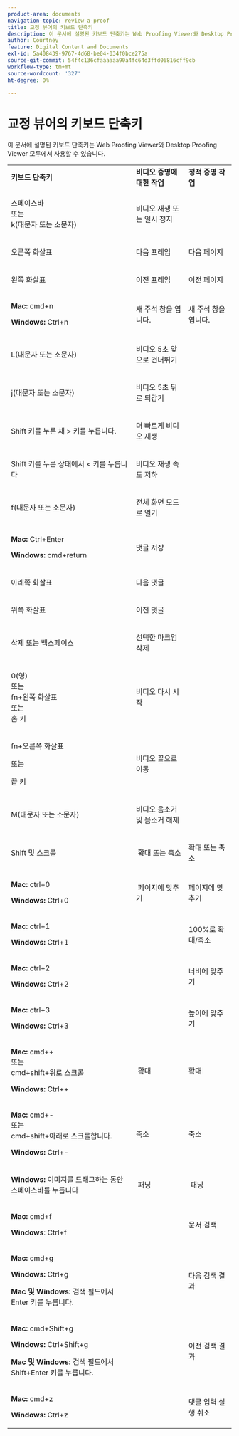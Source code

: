 ```yaml
---
product-area: documents
navigation-topic: review-a-proof
title: 교정 뷰어의 키보드 단축키
description: 이 문서에 설명된 키보드 단축키는 Web Proofing Viewer와 Desktop Proofing Viewer 모두에서 사용할 수 있습니다.
author: Courtney
feature: Digital Content and Documents
exl-id: 5a408439-9767-4d68-be04-034f0bce275a
source-git-commit: 54f4c136cfaaaaaa90a4fc64d3ffd06816cff9cb
workflow-type: tm+mt
source-wordcount: '327'
ht-degree: 0%

---
```


# 교정 뷰어의 키보드 단축키

이 문서에 설명된 키보드 단축키는 Web Proofing Viewer와 Desktop Proofing Viewer 모두에서 사용할 수 있습니다. 

<table style="table-layout:auto"> 
 <col> 
 <col> 
 <col> 
 <tbody> 
  <tr> 
   <td><strong>키보드 단축키</strong> </td> 
   <td><strong>비디오 증명에 대한 작업</strong> </td> 
   <td><strong>정적 증명 작업</strong> </td> 
  </tr> 
  <tr> 
   <td> <p>스페이스바<br>또는<br>k(대문자 또는 소문자)</p> </td> 
   <td> <p>비디오 재생 또는 일시 정지</p> </td> 
   <td> <p> </p> </td> 
  </tr> 
  <tr> 
   <td> <p>오른쪽 화살표</p> </td> 
   <td> <p>다음 프레임</p> </td> 
   <td> <p>다음 페이지</p> </td> 
  </tr> 
  <tr> 
   <td> <p>왼쪽 화살표</p> </td> 
   <td> <p>이전 프레임</p> </td> 
   <td> <p>이전 페이지</p> </td> 
  </tr> 
  <tr> 
   <td> <p><strong>Mac:</strong> cmd+n</p> <p><strong>Windows:</strong> Ctrl+n</p> </td> 
   <td> <p>새 주석 창을 엽니다.</p> </td> 
   <td> <p>새 주석 창을 엽니다.</p> </td> 
  </tr> 
  <tr> 
   <td> <p>L(대문자 또는 소문자)</p> </td> 
   <td> <p>비디오 5초 앞으로 건너뛰기</p> </td> 
   <td> <p> </p> </td> 
  </tr> 
  <tr> 
   <td> <p>j(대문자 또는 소문자)</p> </td> 
   <td> <p>비디오 5초 뒤로 되감기</p> </td> 
   <td> <p> </p> </td> 
  </tr> 
  <tr> 
   <td> <p>Shift 키를 누른 채 &gt; 키를 누릅니다.</p> </td> 
   <td> <p>더 빠르게 비디오 재생</p> </td> 
   <td> <p> </p> </td> 
  </tr> 
  <tr> 
   <td> <p>Shift 키를 누른 상태에서 &lt; 키를 누릅니다</p> </td> 
   <td> <p>비디오 재생 속도 저하</p> </td> 
   <td> <p> </p> </td> 
  </tr> 
  <tr> 
   <td> <p>f(대문자 또는 소문자)</p> </td> 
   <td> <p>전체 화면 모드로 열기</p> </td> 
   <td> <p> </p> </td> 
  </tr> 
  <tr> 
   <td> <p><strong>Mac:</strong> Ctrl+Enter </p> <p><strong>Windows:</strong> cmd+return</p> </td> 
   <td> <p>댓글 저장</p> </td> 
   <td> <p> </p> </td> 
  </tr> 
  <tr> 
   <td> <p>아래쪽 화살표</p> </td> 
   <td> <p>다음 댓글</p> </td> 
   <td> <p> </p> </td> 
  </tr> 
  <tr> 
   <td> <p>위쪽 화살표</p> </td> 
   <td> <p>이전 댓글</p> </td> 
   <td> <p> </p> </td> 
  </tr> 
  <tr> 
   <td> <p>삭제 또는 백스페이스</p> </td> 
   <td> <p>선택한 마크업 삭제</p> </td> 
   <td> <p> </p> </td> 
  </tr> 
  <tr> 
   <td> <p>0(영)<br>또는<br> fn+왼쪽 화살표<br> 또는<br> 홈 키</p> </td> 
   <td> <p>비디오 다시 시작</p> </td> 
   <td> <p> </p> </td> 
  </tr> 
  <tr> 
   <td> <p>fn+오른쪽 화살표</p> <p>또는</p> <p>끝 키</p> </td> 
   <td> <p>비디오 끝으로 이동</p> </td> 
   <td> <p> </p> </td> 
  </tr> 
  <tr> 
   <td> <p>M(대문자 또는 소문자)</p> </td> 
   <td> <p>비디오 음소거 및 음소거 해제</p> </td> 
   <td> <p> </p> </td> 
  </tr> 
  <tr> 
   <td> <p>Shift 및 스크롤</p> </td> 
   <td> <p> 확대 또는 축소</p> </td> 
   <td> <p>확대 또는 축소</p> </td> 
  </tr> 
  <tr> 
   <td> <p><strong>Mac:</strong> ctrl+0</p> <p><strong>Windows:</strong> Ctrl+0</p> </td> 
   <td> <p> 페이지에 맞추기</p> </td> 
   <td> <p>페이지에 맞추기</p> </td> 
  </tr> 
  <tr> 
   <td> <p><strong>Mac:</strong> ctrl+1</p> <p><strong>Windows:</strong> Ctrl+1</p> </td> 
   <td> <p> </p> </td> 
   <td> <p>100%로 확대/축소 </p> </td> 
  </tr> 
  <tr> 
   <td> <p><strong>Mac:</strong> ctrl+2</p> <p><strong>Windows:</strong> Ctrl+2</p> </td> 
   <td> <p> </p> </td> 
   <td> <p>너비에 맞추기 </p> </td> 
  </tr> 
  <tr> 
   <td> <p><strong>Mac:</strong> ctrl+3</p> <p><strong>Windows:</strong> Ctrl+3 </p> </td> 
   <td> <p> </p> </td> 
   <td> <p>높이에 맞추기 </p> </td> 
  </tr> 
  <tr> 
   <td> <p><strong>Mac:</strong> cmd++ <br>또는 <br>cmd+shift+위로 스크롤</p> <p><strong>Windows:</strong> Ctrl++</p> </td> 
   <td> <p> 확대</p> </td> 
   <td> <p>확대 </p> </td> 
  </tr> 
  <tr> 
   <td> <p><strong>Mac:</strong> cmd+- <br>또는 <br>cmd+shift+아래로 스크롤합니다.</p> <p><strong>Windows:</strong> Ctrl+-</p> </td> 
   <td> <p>축소 </p> </td> 
   <td> <p>축소</p> </td> 
  </tr> 
  <tr> 
   <td> <p><strong>Windows:</strong> 이미지를 드래그하는 동안 스페이스바를 누릅니다</p> </td> 
   <td> <p> 패닝</p> </td> 
   <td> <p> 패닝</p> </td> 
  </tr> 
  <tr> 
   <td> <p><strong>Mac:</strong> cmd+f</p> <p><strong>Windows</strong>: Ctrl+f</p> </td> 
   <td> <p> </p> </td> 
   <td> <p>문서 검색</p> </td> 
  </tr> 
  <tr> 
   <td> <p><strong>Mac:</strong> cmd+g</p> <p><strong>Windows:</strong> Ctrl+g</p> <p><strong>Mac 및 Windows:</strong> 검색 필드에서 Enter 키를 누릅니다.</p> </td> 
   <td> <p> </p> </td> 
   <td> <p>다음 검색 결과</p> </td> 
  </tr> 
  <tr> 
   <td> <p><strong>Mac:</strong> cmd+Shift+g</p> <p><strong>Windows:</strong> Ctrl+Shift+g</p> <p><strong>Mac 및 Windows:</strong> 검색 필드에서 Shift+Enter 키를 누릅니다.</p> </td> 
   <td> <p> </p> </td> 
   <td> <p>이전 검색 결과</p> </td> 
  </tr> 
  <tr> 
   <td> <p><strong>Mac:</strong> cmd+z</p> <p><strong>Windows:</strong> Ctrl+z</p> </td> 
   <td> <p> </p> </td> 
   <td> <p>댓글 입력 실행 취소</p> </td> 
  </tr> 
 </tbody> 
</table>
